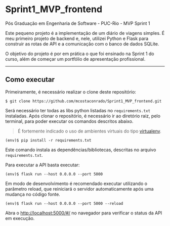 # Sprint1_MVP_frontend
Pós Graduação em Engenharia de Software - PUC-Rio - MVP Sprint 1

Este pequeno projeto é a implementação de um diário de viagens simples. É meu primeiro projeto de backend e, nele, utilizei Python e Flask para construir as rotas de API e a comunicação com o banco de dados SQLite.

O objetivo do projeto é por em prática o que foi ensinado na Sprint 1 do curso, além de começar um portfólio de apresentação profissional.

---
## Como executar 

Primeiramente, é necessário realizar o clone deste repositório:

```
$ git clone https://github.com/mcostaconrado/Sprint1_MVP_frontend.git
```

Será necessário ter todas as libs python listadas no `requirements.txt` instaladas.
Após clonar o repositório, é necessário ir ao diretório raiz, pelo terminal, para poder executar os comandos descritos abaixo.

> É fortemente indicado o uso de ambientes virtuais do tipo [virtualenv](https://virtualenv.pypa.io/en/latest/installation.html).

```
(env)$ pip install -r requirements.txt
```

Este comando instala as dependências/bibliotecas, descritas no arquivo `requirements.txt`.

Para executar a API  basta executar:

```
(env)$ flask run --host 0.0.0.0 --port 5000
```

Em modo de desenvolvimento é recomendado executar utilizando o parâmetro reload, que reiniciará o servidor
automaticamente após uma mudança no código fonte. 

```
(env)$ flask run --host 0.0.0.0 --port 5000 --reload
```

Abra o [http://localhost:5000/#/](http://localhost:5000/#/) no navegador para verificar o status da API em execução.
